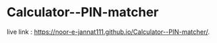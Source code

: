 # Calculator--PIN-matcher
live link :  https://noor-e-jannat111.github.io/Calculator--PIN-matcher/.
